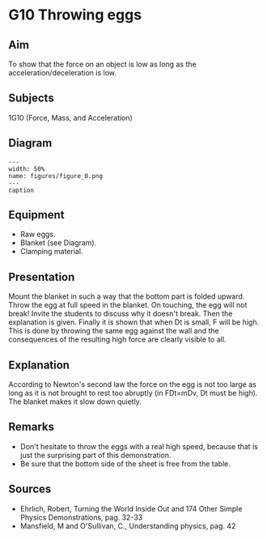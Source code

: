 # G10 Throwing eggs 
    
  
## Aim   
 To show that the force on an object is low as long as the acceleration/deceleration is low.    
  
## Subjects   
 1G10 (Force, Mass, and Acceleration)   
  
## Diagram   
   
```{figure} figures/figure_0.png  
---  
width: 50%  
name: figures/figure_0.png  
---  
caption  
``` 
      
  
## Equipment   
 
 *  Raw eggs. 
 *  Blanket (see Diagram). 
 *  Clamping material.
     
  
## Presentation   
 Mount the blanket in such a way that the bottom part is folded upward. Throw the egg at full speed in the blanket. On touching, the egg will not break! Invite the students to discuss why it doesn't break. Then the explanation is given. Finally it is shown that when Dt is small, F will be high. This is done by throwing the same egg against the wall and the consequences of the resulting high force are clearly visible to all.    
  
## Explanation   
 According to Newton's second law the force on the egg is not too large as long as it is not brought to rest too abruptly (in FDt=mDv, Dt must be high). The blanket makes it slow down quietly.    
  
## Remarks   
 
 *  Don't hesitate to throw the eggs with a real high speed, because that is just the surprising part of this demonstration. 
 *  Be sure that the bottom side of the sheet is free from the table.
   
  
## Sources   
 
 *  Ehrlich, Robert, Turning the World Inside Out and 174 Other Simple Physics Demonstrations, pag. 32-33 
 *  Mansfield, M and O'Sullivan, C., Understanding physics, pag. 42
     